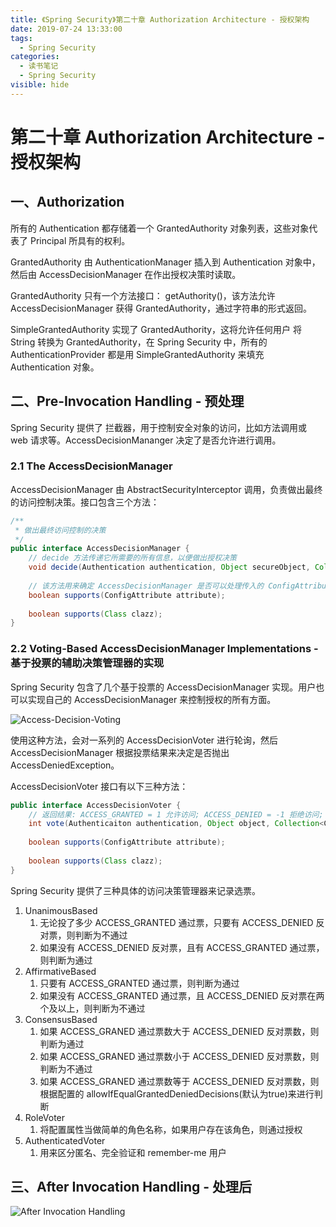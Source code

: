 ```yaml
---
title: 《Spring Security》第二十章 Authorization Architecture - 授权架构
date: 2019-07-24 13:33:00
tags:
  - Spring Security
categories:
  - 读书笔记
  - Spring Security
visible: hide
---
```


# 第二十章 Authorization Architecture - 授权架构

## 一、Authorization

所有的 Authentication 都存储着一个 GrantedAuthority 对象列表，这些对象代表了 Principal 所具有的权利。

GrantedAuthority 由 AuthenticationManager 插入到 Authentication 对象中，然后由 AccessDecisionManager 在作出授权决策时读取。

GrantedAuthority 只有一个方法接口： getAuthority()，该方法允许 AccessDecisionManager 获得 GrantedAuthority，通过字符串的形式返回。

SimpleGrantedAuthority 实现了 GrantedAuthority，这将允许任何用户 将 String 转换为 GrantedAuthority，在 Spring Security 中，所有的 AuthenticationProvider 都是用 SimpleGrantedAuthority 来填充 Authentication 对象。

## 二、Pre-Invocation Handling - 预处理

Spring Security 提供了 拦截器，用于控制安全对象的访问，比如方法调用或 web 请求等。AccessDecisionMananger 决定了是否允许进行调用。

### 2.1 The AccessDecisionManager

AccessDecisionManager 由 AbstractSecurityInterceptor 调用，负责做出最终的访问控制决策。接口包含三个方法：

```java
/**
 * 做出最终访问控制的决策
 */
public interface AccessDecisionManager {
    // decide 方法传递它所需要的所有信息，以便做出授权决策
    void decide(Authentication authentication, Object secureObject, Collection<ConfigAttribute> attrs) throws AccessDeniedException;
    
    // 该方法用来确定 AccessDecisionManager 是否可以处理传入的 ConfigAttribute
    boolean supports(ConfigAttribute attribute);
    
    boolean supports(Class clazz);
}
```

### 2.2 Voting-Based AccessDecisionManager Implementations - 基于投票的辅助决策管理器的实现

Spring Security 包含了几个基于投票的 AccessDecisionManager 实现。用户也可以实现自己的 AccessDecisionManager 来控制授权的所有方面。

![Access-Decision-Voting](<https://docs.spring.io/spring-security/site/docs/5.0.5.RELEASE/reference/htmlsingle/images/access-decision-voting.png>)

使用这种方法，会对一系列的 AccessDecisionVoter 进行轮询，然后 AccessDecisionManager 根据投票结果来决定是否抛出 AccessDeniedException。

AccessDecisionVoter 接口有以下三种方法：

```java
public interface AccessDecisionVoter {
    // 返回结果: ACCESS_GRANTED = 1 允许访问; ACCESS_DENIED = -1 拒绝访问; ACCESS_ABSTAIN = 0 弃权;
    int vote(Authenticaiton authentication, Object object, Collection<ConfigAttribute> attrs);
    
    boolean supports(ConfigAttribute attribute);
    
    boolean supports(Class clazz);
}
```

Spring Security 提供了三种具体的访问决策管理器来记录选票。

1. UnanimousBased
   1. 无论投了多少 ACCESS_GRANTED 通过票，只要有 ACCESS_DENIED 反对票，则判断为不通过
   2. 如果没有 ACCESS_DENIED 反对票，且有 ACCESS_GRANTED 通过票，则判断为通过
2. AffirmativeBased
   1. 只要有 ACCESS_GRANTED 通过票，则判断为通过
   2. 如果没有 ACCESS_GRANTED 通过票，且 ACCESS_DENIED 反对票在两个及以上，则判断为不通过
3. ConsensusBased
   1. 如果 ACCESS_GRANED 通过票数大于 ACCESS_DENIED 反对票数，则判断为通过
   2. 如果 ACCESS_GRANED 通过票数小于 ACCESS_DENIED 反对票数，则判断为不通过
   3. 如果 ACCESS_GRANED 通过票数等于 ACCESS_DENIED 反对票数，则根据配置的 allowIfEqualGrantedDeniedDecisions(默认为true)来进行判断
4. RoleVoter
   1. 将配置属性当做简单的角色名称，如果用户存在该角色，则通过授权
5. AuthenticatedVoter
   1. 用来区分匿名、完全验证和 remember-me 用户

## 三、After Invocation Handling - 处理后

![After Invocation Handling](https://docs.spring.io/spring-security/site/docs/5.0.5.RELEASE/reference/htmlsingle/images/after-invocation.png)